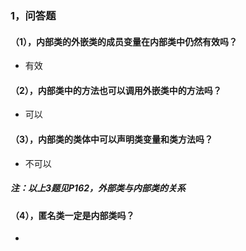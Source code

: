 ### 1，问答题
#### （1），内部类的外嵌类的成员变量在内部类中仍然有效吗？
* 有效

#### （2），内部类中的方法也可以调用外嵌类中的方法吗？
* 可以

#### （3），内部类的类体中可以声明类变量和类方法吗？
* 不可以

##### 注：以上3题见P162，外部类与内部类的关系

#### （4），匿名类一定是内部类吗？
* 




